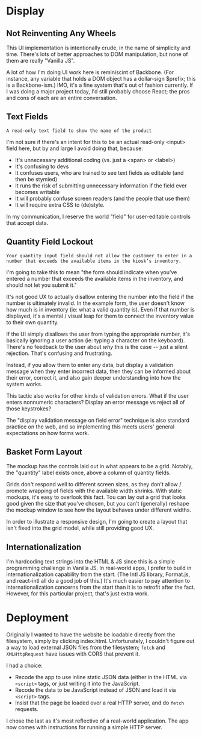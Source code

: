 Display
=======

Not Reinventing Any Wheels
--------------------------

This UI implementation is intentionally crude, in the name of simplicity and time. There's lots of better approaches to DOM manipulation, but none of them are really "Vanilla JS". 

A lot of how I'm doing UI work here is reminiscint of Backbone. (For instance, any variable that holds a DOM object has a dollar-sign $prefix; this is a Backbone-ism.) IMO, it's a fine system that's out of fashion currently. If I was doing a major project today, I'd still probably choose React; the pros and cons of each are an entire conversation.

Text Fields
-----------

    A read-only text field to show the name of the product

I'm not sure if there's an intent for this to be an actual read-only \<input> field here, but by and large I avoid doing that, because:
* It's unnecessary additional coding (vs. just a \<span> or \<label>)
* It's confusing to devs
* It confuses users, who are trained to see text fields as editable (and then be stymied)
* It runs the risk of submitting unnecessary information if the field ever becomes writable
* It will probably confuse screen readers (and the people that use them)
* It will require extra CSS to (de)style.

In my communication, I reserve the world "field" for user-editable controls that accept data.

Quantity Field Lockout
----------------------

    Your quantity input field should not allow the customer to enter in a number that exceeds the available items in the kiosk’s inventory.

I'm going to take this to mean "the form should indicate when you've entered a number that exceeds the available items in the inventory, and should not let you submit it."

It's not good UX to actually disallow entering the number into the field if the number is ultimately invalid. In the example form, the user doesn't know how much is in inventory (ie: what a valid quantity is). Even if that number is displayed, it's a mental / visual leap for them to connect the inventory value to their own quantity. 

If the UI simply disallows the user from typing the appropriate number, it's basically ignoring a user action (ie: typing a character on the keyboard). There's no feedback to the user about *why* this is the case -- just a silent rejection. That's confusing and frustrating.

Instead, if you allow them to enter any data, but display a validation message when they enter incorrect data, then they can be informed about their error, correct it, and also gain deeper understanding into how the system works. 

This tactic also works for other kinds of validation errors. What if the user enters nonnumeric characters? Display an error message vs reject all of those keystrokes?

The "display validation message on field error" technique is also standard practice on the web, and so implementing this meets users' general expectations on how forms work.

Basket Form Layout
------------------

The mockup has the controls laid out in what appears to be a grid. Notably, the "quantity" label exists once, above a column of quantity fields. 

Grids don't respond well to different screen sizes, as they don't allow / promote wrapping of fields with the available width shrinks. With static mockups, it's easy to overlook this fact. Tou can lay out a grid that looks good given the size that you've chosen, but you can't (generally) reshape the mockup window to see how the layout behaves under different widths. 

In order to illustrate a responsive design, I'm going to create a layout that isn't fixed into the grid model, while still providing good UX.

Internationalization
--------------------

I'm hardcoding text strings into the HTML & JS since this is a simple programming challenge in Vanilla JS. In real-world apps, I prefer to build in internationalization capability from the start. (The Intl JS library, Format.js, and react-intl all do a good job of this.) It's much easier to pay attention to internationalization concerns from the start than it is to retrofit after the fact. However, for this particular project, that's just extra work.

Deployment
==========

Originally I wanted to have the website be loadable directly from the filesystem, simply by clicking index.html. Unfortunately, I couldn't figure out a way to load external JSON files from the filesystem; `fetch` and `XMLHttpRequest` have issues with CORS that prevent it. 

I had a choice:
* Recode the app to use inline static JSON data (either in the HTML via `<script>` tags, or just writing it into the JavaScript.
* Recode the data to be JavaScript instead of JSON and load it via `<script>` tags.
* Insist that the page be loaded over a real HTTP server, and do `fetch` requests.

I chose the last as it's most reflective of a real-world application. The app now comes with instructions for running a simple HTTP server.